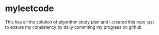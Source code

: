 # myleetcode
This has all the solution of algorithm study plan and i created this repo just to ensure my consistency by daily commiting my progress on github
